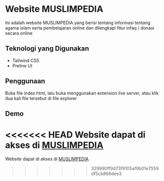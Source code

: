 # Website MUSLIMPEDIA
Ini adalah website MUSLIMPEDIA yang berisi tentang informasi tentang agama islam serta pembelajaran online dan dilengkapi fitur infaq / donasi secara online

## Teknologi yang Digunakan

- Tailwind CSS 
- Preline UI

## Penggunaan

Buka file index.html, lalu buka menggunakan extension live server, atau klik dua kali file tersebut di file explorer

## Demo

<<<<<<< HEAD
Website dapat di akses di <a href="https://muslim-pedia.vercel.app/">MUSLIMPEDIA</a>
=======
Website dapat di akses di <a href="https://muslim-pedia.vercel.app/">MUSLIMPEDIA</a>
>>>>>>> 329990ff9d73f9105af9b01e7559df5cb866dee3
